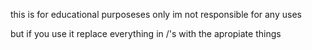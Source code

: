 this is for educational purposeses only im not responsible for any uses

but if you use it replace everything in /'s with the apropiate things
